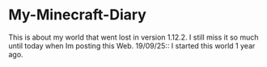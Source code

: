 # My-Minecraft-Diary
This is about my world that went lost in version 1.12.2. I still miss it so much until today when Im posting this Web. 19/09/25:: I started this world 1 year ago. 
